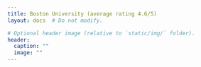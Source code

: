 ```yaml
---
title: Boston University (average rating 4.6/5)
layout: docs  # Do not modify.

# Optional header image (relative to `static/img/` folder).
header:
  caption: ""
  image: ""
---
```


